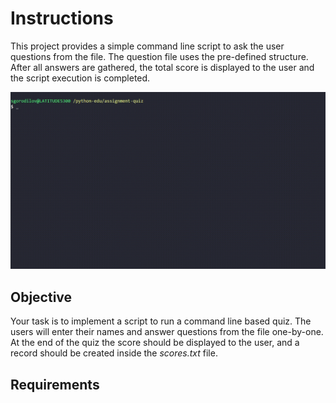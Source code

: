 # Instructions

This project provides a simple command line script to ask the user questions
from the file. The question file uses the pre-defined structure. After all
answers are gathered, the total score is displayed to the user and the script
execution is completed.

![](assets/run_script.gif)

## Objective

Your task is to implement a script to run a command line based quiz.
The users will enter their names and answer questions from the file
one-by-one. At the end of the quiz the score should be displayed to
the user, and a record should be created inside the *scores.txt* file.

## Requirements

[//]: # (TODO: provide assignment requirements: functional and non-functional)
